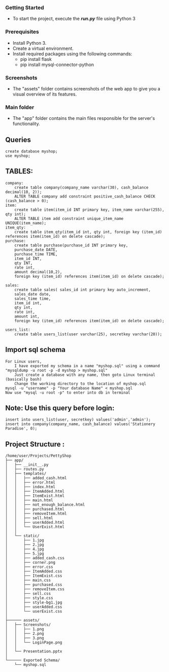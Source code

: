 ### Getting Started
- To start the project, execute the <i><b>run.py</b></i> file using Python 3

### Prerequisites
- Install Python 3.
- Create a virtual environment.
- Install required packages using the following commands:
  - pip install flask
  - pip install mysql-connector-python

### Screenshots
- The "assets" folder contains screenshots of the web app to give you a visual overview of its features.

### Main folder
- The "app" folder contains the main files responsible for the server's functionality.

## Queries
	create database myshop;
	use myshop;

## TABLES:
	company:
		create table company(company_name varchar(30), cash_balance decimal(10, 2));
		ALTER TABLE company add constraint positive_cash_balance CHECK (cash_balance > 0);
	item:
		create table item(item_id INT primary key, item_name varchar(255), qty int);
		ALTER TABLE item add constraint unique_item_name UNIQUE(item_name);
	item_qty:
		create table item_qty(item_id int, qty int, foreign key (item_id) references item(item_id) on delete cascade);
	purchase:
		create table purchase(purchase_id INT primary key,
		purchase_date DATE,
		purchase_time TIME,
		item_id INT,
		qty INT,
		rate int,
		amount decimal(10,2),
		foreign key (item_id) references item(item_id) on delete cascade);

	sales:
		create table sales( sales_id int primary key auto_increment, 
		sales_date date, 
		sales_time time, 
		item_id int, 
		qty int, 
		rate int, 
		amount int, 
		foreign key (item_id) references item(item_id) on delete cascade);

	users_list:
		create table users_list(user varchar(25), secretkey varchar(20));

## Import sql schema
	For Linux users,
    	I have exported my schema in a name "myshop.sql" using a command "mysqldump -u root -p -d myshop > myshop.sql"
     	Just create a database with any name, then goto Linux terminal (basically bash)
        Change the working directory to the location of myshop.sql
	mysql -u "username" -p "Your database Name" < myshop.sql
 	Now use "mysql -u root -p" to enter into db in terminal

## Note: Use this query before login: 
	insert into users_list(user, secretkey) values('admin','admin');
 	insert into company(company_name, cash_balance) values('Stationery Paradise', 0);
	
## Project Structure :

	/home/user/Projects/PettyShop
	├── app/
	│   ├── __init__.py
	│   ├── routes.py
	│   ├── templates/
	│   │	├── added_cash.html
	│   │	├── error.html
	│   │	├── index.html
	│   │	├── ItemAdded.html
	│   │	├── ItemExist.html
	│   │	├── main.html
	│   │	├── not_enough_balance.html
	│   │	├── purchased.html
	│   │	├── removeItem.html
	│   │	├── sell.html
	│   │	├── userAdded.html
	│   │	└── UserExist.html
	│   │
	│   └── static/
	│       ├── 1.jpg
	│       ├── 2.jpg
	│       ├── 4.jpg
	│       ├── 5.jpg
	│       ├── added_cash.css
	│       ├── corner.png
	│       ├── error.css
	│       ├── ItemAdded.css
	│       ├── ItemExist.css
	│       ├── main.css
	│       ├── purchased.css
	│       ├── removeItem.css
	│       ├── sell.css
	│       ├── style.css
	│       ├── style-bg1.jpg
	│       ├── userAdded.css
	│       └── userExist.css
	│
	├────── assets/
	│	├── Screenshots/
	│	│   ├── 1.png
	│	│   ├── 2.png
	│	│   ├── 3.png
	│	│   └── LoginPage.png
	│	│
	│	└── Presentation.pptx
	│
	└────── Exported Schema/
		└── myshop.sql 
